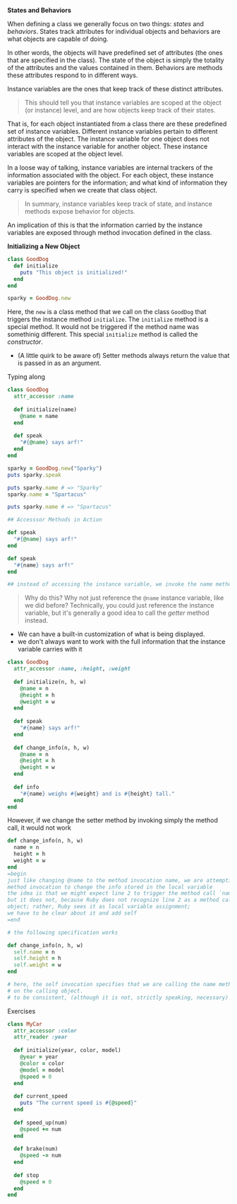__States and Behaviors__

When defining a class we generally focus on two things: _states_ and _behaviors_. States track attributes for individual objects and behaviors are what objects are capable of doing.

In other words, the objects will have predefined set of attributes (the ones that are specified in the class). The state of the object is simply the totality of the attributes and the values contained in them. Behaviors are  methods these attributes respond to in different ways. 

Instance variables are the ones that keep track of these distinct attributes.

> This should tell you that instance variables are scoped at the object  (or instance) level, and are how objects keep track of their states.

That is, for each object instantiated from a class there are these predefined set of instance variables. Different instance variables pertain to different attributes of the object. The instance variable for one object does not interact with the instance variable for another object. These instance variables are scoped at the object level. 

In a loose way of talking, instance variables are internal trackers of the information associated with the object. For each object, these instance variables are pointers for the information; and what kind of information they carry is specified when we create that class object.

> In summary, instance variables keep track of state, and instance methods expose behavior for objects. 

An implication of this is that the information carried by the instance variables are exposed through method invocation defined in the class.

__Initializing a New Object__

```ruby
class GoodDog
  def initialize
    puts "This object is initialized!"
  end
end

sparky = GoodDog.new
```

Here, the `new` is a class method that we call on the class `GoodDog` that triggers the instance method `initialize`. The `initialize` method is a special method. It would not be triggered if the method name was somethinig different. This special `initialize` method is called the _constructor_.

* (A little quirk to be aware of) Setter methods always return the value that is passed in as an argument.

Typing along

```ruby
class GoodDog
  attr_accessor :name
  
  def initialize(name)
    @name = name
  end
  
  def speak
    "#{@name} says arf!"
  end
end

sparky = GoodDog.new("Sparky")
puts sparky.speak

puts sparky.name # => "Sparky"
sparky.name = "Spartacus"

puts sparky.name # => "Spartacus"

## Accesssor Methods in Action

def speak
  "#{@name} says arf!"
end

def speak
  "#{name} says arf!"
end

## instead of accessing the instance variable, we invoke the name method

```

> Why do this? Why not just reference the `@name` instance  variable, like we did before? Technically, you could just reference the  instance variable, but it's generally a good idea to call the *getter* method instead.

* We can have a built-in customization of what is being displayed.
* we don't always want to work with the full information that the instance variable carries with it

```ruby
class GoodDog
  attr_accessor :name, :height, :weight
  
  def initialize(n, h, w)
    @name = n
    @height = h
    @weight = w
  end
  
  def speak
    "#{name} says arf!"
  end
  
  def change_info(n, h, w)
    @name = n
    @height = h
    @weight = w
  end
  
  def info
    "#{name} weighs #{weight} and is #{height} tall."
  end
end

```

However, if we change the setter method by invoking simply the method call, it would not work

```ruby
def change_info(n, h, w)
  name = n
  height = h
  weight = w
end
=begin
just like changing @name to the method invocation name, we are attempting to use the 
method invocation to change the info stored in the local variable
the idea is that we might expect line 2 to trigger the method call `name=(n)`
but it does not, because Ruby does not recognize line 2 as a method call on the same
object; rather, Ruby sees it as local variable assignment;
we have to be clear about it and add self
=end

# the following specification works

def change_info(n, h, w)
  self.name = n
  self.height = h
  self.weight = w
end

# here, the self invocation specifies that we are calling the name method
# on the calling object.
# to be consistent, (although it is not, strictly speaking, necessary) we can use self.name in our getter method as well
```



Exercises

```ruby
class MyCar
  attr_accessor :color
  attr_reader :year
  
  def initialize(year, color, model)
    @year = year
    @color = color
    @model = model
    @speed = 0
  end
  
  def current_speed
    puts "The current speed is #{@speed}"
  end
  
  def speed_up(num)
    @speed += num
  end
  
  def brake(num)
    @speed -= num
  end
  
  def stop
    @speed = 0
  end
end
  
```


